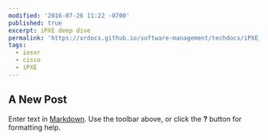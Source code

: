 ```yaml
---
modified: '2016-07-26 11:22 -0700'
published: true
excerpt: iPXE deep dive
permalink: 'https://xrdocs.github.io/software-management/techdocs/iPXE_Deep_Dive'
tags:
  - iosxr
  - cisco
  - iPXE
---
```

## A New Post

Enter text in [Markdown](http://daringfireball.net/projects/markdown/). Use the toolbar above, or click the **?** button for formatting help.
